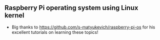 ## Raspberry Pi operating system using Linux kernel
- Big thanks to https://github.com/s-matyukevich/raspberry-pi-os for his excellent tutorials on learning these topics!
